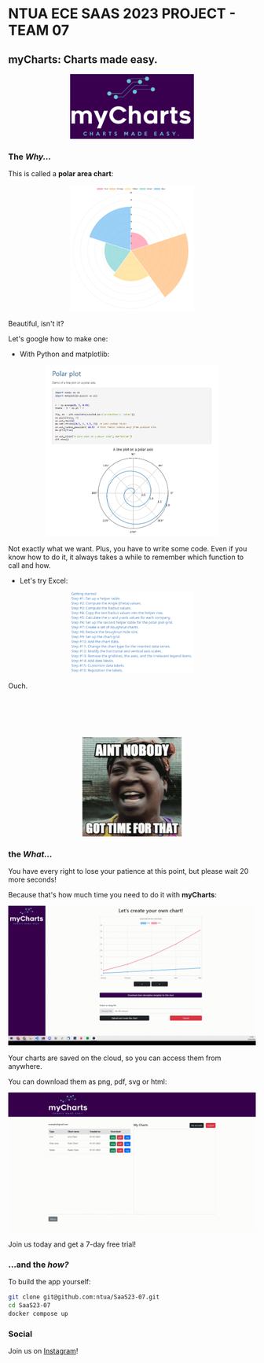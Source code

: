# NTUA ECE SAAS 2023 PROJECT - TEAM 07

## myCharts: Charts made easy.

<p align="center">
  <img src="images/logo.png" width="50%"/>
</p>

### The _Why..._

This is called a **polar area chart**:

<p align="center">
  <img src="images/polar.png" width="50%"/>
</p>

<p align="left">
  Beautiful, isn't it?
</p>
<p>
  Let's google how to make one:
</p>

- With Python and matplotlib:

<p align="center">
  <img src="images/matplotlib.png" width="70%"/>
</p>

Not exactly what we want. Plus, you have to write some code. Even if you know how to do it, it always takes a while to remember which function to call and how.

- Let's try Excel:

<p align="center">
  <img src="images/excel.png" width="50%"/>
</p>

Ouch.

<br/>
<br/>
<br/>
<br/>

<p align="center">
  <img src="images/no-time.gif" width="40%"/>
</p>

### the _What..._

You have every right to lose your patience at this point, but please wait 20 more seconds!

Because that's how much time you need to do it with **myCharts**:

<p align="center">
  <img src="images/create-chart-demo.gif" width="100%"/>
</p>

Your charts are saved on the cloud, so you can access them from anywhere.

You can download them as png, pdf, svg or html:

<p align="center">
  <img src="images/show-charts-demo.gif" width="100%"/>
</p>

Join us today and get a 7-day free trial!

### ...and the _how?_

To build the app yourself:

```sh
git clone git@github.com:ntua/SaaS23-07.git
cd SaaS23-07
docker compose up
```

### Social

Join us on [Instagram](https://www.instagram.com/saas2023ntua/)!
